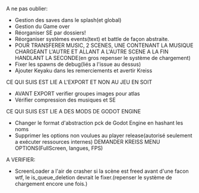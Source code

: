 A ne pas oublier:
* Gestion des saves dans le splash(et global)
* Gestion du Game over
* Réorganiser SE par dossiers!
* Réorganiser systèmes events(text) et battle de façon abstraite.
* POUR TRANSFERER MUSIC, 2 SCENES, UNE CONTENANT LA MUSIQUE CHARGEANT L'AUTRE ET ALLANT A L'AUTRE SCENE A LA FIN HANDLANT LA SECONDE(en gros repenser le système de chargement)
* Fixer les spawns de debug(liés a l'issue au dessus)
* Ajouter Keyaku dans les remerciements et avertir Kreiss

CE QUI SUIS EST LIE A L'EXPORT ET NON AU JEU EN SOIT

* AVANT EXPORT verifier groupes images pour atlas
* Vérifier compression des musiques et SE

CE QUI SUIS EST LIE A DES MODS DE GODOT ENGINE

* Changer le format d'abstraction pck de Godot Engine en hashant les noms
* Supprimer les options non voulues au player release(autorisé seulement a
  exécuter ressources internes)
DEMANDER KREISS MENU OPTIONS(FullScreen, langues, FPS)


A VERIFIER:
* ScreenLoader a l'air de crasher si la scène est freed avant d'une facon wtf, le is_queue_deletion devrait le fixer.(repenser le système de chargement encore une fois.)
